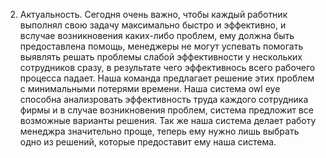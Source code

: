 2. Актуальность.
  Сегодня очень важно, чтобы каждый работник выполнял свою задачу максимально быстро и эффективно, и вслучае возникновения каких-либо проблем, ему должна быть предоставлена помощь, менеджеры не могут успевать помогать выявлять решать проблемы слабой эффективности 
у нескольких сотрудников сразу, в результате чего эффективнось всего рабочего процесса падает. 
Наша команда предлагает решение этих проблем с минимальными потерями  времени.
Наша система owl eye способна анализровать эффективность труда каждого сотрудника фирмы и в случае возникновения проблем, 
система предложит все возможные варианты решения. Так же наша система делает работу менеджра значительно проще, 
теперь ему нужно лишь выбрать одно из решений, которые предоставит ему наша система.
